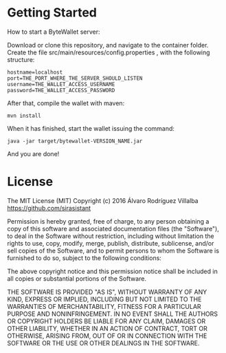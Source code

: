 # Getting Started

How to start a ByteWallet server:

Download or clone this repository, and navigate to the container folder. 
Create the file src/main/resources/config.properties , with the following structure:
```
hostname=localhost
port=THE_PORT_WHERE_THE_SERVER_SHOULD_LISTEN
username=THE_WALLET_ACCESS_USERNAME
password=THE_WALLET_ACCESS_PASSWORD
```
After that, compile the wallet with maven:

`mvn install`

When it has finished, start the wallet issuing the command: 

`java -jar target/bytewallet-VERSION_NAME.jar`

And you are done!



# License

The MIT License (MIT)
Copyright (c) 2016 Álvaro Rodríguez Villalba https://github.com/sirasistant

Permission is hereby granted, free of charge, to any person obtaining a copy of this software and associated documentation files (the "Software"), to deal in the Software without restriction, including without limitation the rights to use, copy, modify, merge, publish, distribute, sublicense, and/or sell copies of the Software, and to permit persons to whom the Software is furnished to do so, subject to the following conditions:

The above copyright notice and this permission notice shall be included in all copies or substantial portions of the Software.

THE SOFTWARE IS PROVIDED "AS IS", WITHOUT WARRANTY OF ANY KIND, EXPRESS OR IMPLIED, INCLUDING BUT NOT LIMITED TO THE WARRANTIES OF MERCHANTABILITY, FITNESS FOR A PARTICULAR PURPOSE AND NONINFRINGEMENT. IN NO EVENT SHALL THE AUTHORS OR COPYRIGHT HOLDERS BE LIABLE FOR ANY CLAIM, DAMAGES OR OTHER LIABILITY, WHETHER IN AN ACTION OF CONTRACT, TORT OR OTHERWISE, ARISING FROM, OUT OF OR IN CONNECTION WITH THE SOFTWARE OR THE USE OR OTHER DEALINGS IN THE SOFTWARE.
